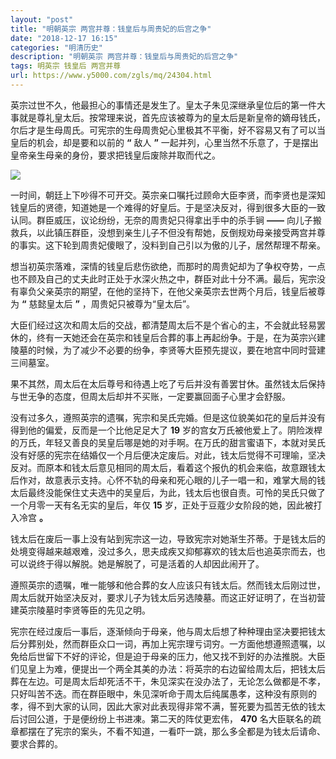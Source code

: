 ```yaml
---
layout: "post"
title: "明朝英宗 两宫并尊：钱皇后与周贵妃的后宫之争"
date: "2018-12-17 16:15"
categories: "明清历史"
description: "明朝英宗 两宫并尊：钱皇后与周贵妃的后宫之争"
tags: 明英宗 钱皇后 两宫并尊
url: https://www.y5000.com/zgls/mq/24304.html
---
```






英宗过世不久，他最担心的事情还是发生了。皇太子朱见深继承皇位后的第一件大事就是尊礼皇太后。按常理来说，首先应该被尊为的皇太后是新皇帝的嫡母钱氏，尔后才是生母周氏。可宪宗的生母周贵妃心里极其不平衡，好不容易又有了可以当皇后的机会，却是要和以前的
**“** 敌人 **”** 一起并列，心里当然不乐意了，于是摆出皇帝亲生母亲的身份，要求把钱皇后废除并取而代之。

![](https://img.y5000.com/uploads/allimg/170725/12-1FH51G3462a.jpg)

一时间，朝廷上下吵得不可开交。英宗亲口嘱托过顾命大臣李贤，而李贤也是深知钱皇后的贤德，知道她是一个难得的好皇后。于是坚决反对，得到很多大臣的一致认同。群臣威压，议论纷纷，无奈的周贵妃只得拿出手中的杀手锏
**——**
向儿子搬救兵，以此镇压群臣，没想到亲生儿子不但没有帮她，反倒规劝母亲接受两宫并尊的事实。这下轮到周贵妃傻眼了，没料到自己引以为傲的儿子，居然帮理不帮亲。

想当初英宗落难，深情的钱皇后悲伤欲绝，而那时的周贵妃却为了争权夺势，一点也不顾及自己的丈夫此时正处于水深火热之中，群臣对此十分不满。最后，宪宗没有辜负父亲英宗的期望，在他的坚持下，在他父亲英宗去世两个月后，钱皇后被尊为
**“** 慈懿皇太后 **”** ，周贵妃只被尊为“皇太后”。

大臣们经过这次和周太后的交战，都清楚周太后不是个省心的主，不会就此轻易罢休的，终有一天她还会在英宗和钱皇后合葬的事上再起纷争。于是，在为英宗兴建陵墓的时候，为了减少不必要的纷争，李贤等大臣预先提议，要在地宫中同时营建三间墓室。

果不其然，周太后在太后尊号和待遇上吃了亏后并没有善罢甘休。虽然钱太后保持与世无争的态度，但周太后却并不买账，一定要赢回面子心里才会舒服。

没有过多久，遵照英宗的遗嘱，宪宗和吴氏完婚。但是这位貌美如花的皇后并没有得到他的偏爱，反而是一个比他足足大了 **19**
岁的宫女万氏被他爱上了。阴险泼桿的万氏，年轻又善良的吴皇后哪是她的对手啊。在万氏的甜言蜜语下，本就对吴氏没有好感的宪宗在结婚仅一个月后便决定废后。对此，钱太后觉得不可理喻，坚决反对。而原本和钱太后意见相同的周太后，看着这个报仇的机会来临，故意跟钱太后作对，故意表示支持。心怀不轨的母亲和死心眼的儿子一唱一和，难掌大局的钱太后最终没能保住丈夫选中的吴皇后，为此，钱太后也很自责。可怜的吴氏只做了一个月零一天有名无实的皇后，年仅
**15** 岁，正处于豆蔻少女阶段的她，因此被打入冷宫 **。**

钱太后在废后一事上没有站到宪宗这一边，导致宪宗对她渐生芥蒂。于是钱太后的处境变得越来越艰难，没过多久，思夫成疾又抑郁寡欢的钱太后也追英宗而去，也可以说终于得以解脱。她是解脱了，可是活着的人却因此闹开了。

遵照英宗的遗嘱，唯一能够和他合葬的女人应该只有钱太后。然而钱太后刚过世，周太后就开始坚决反对，要求儿子为钱太后另选陵墓。而这正好证明了，在当初营建英宗陵墓时李贤等臣的先见之明。

宪宗在经过废后一事后，逐渐倾向于母亲，他与周太后想了种种理由坚决要把钱太后分葬别处，然而群臣众口一词，再加上宪宗理亏词穷。一方面他想遵照遗嘱，以免给后世留下不好的评论，但是迫于母亲的压力，他又找不到好的办法推脱。大臣们见皇上为难，便提出一个两全其美的办法：将英宗的右边留给周太后，把钱太后葬在左边。可是周太后却死活不干，朱见深实在没办法了，无论怎么做都是不孝，只好叫苦不迭。而在群臣眼中，朱见深听命于周太后纯属愚孝，这种没有原则的孝，得不到大家的认同，因此大家对此表现得非常不满，誓死要为孤苦无依的钱太后讨回公道，于是便纷纷上书进凍。第二天的阵仗更宏伟，
**470** 名大臣联名的疏章都摆在了宪宗的案头，不看不知道，一看吓一跳，那么多全都是为钱太后请命、要求合葬的。
